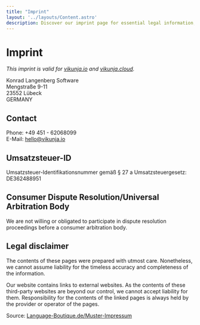```yaml
---
title: "Imprint"
layout: '../layouts/Content.astro'
description: Discover our imprint page for essential legal information, publication details, and contact information for our organization.
---
```


# Imprint

*This imprint is valid for [vikunja.io](https://vikunja.io) and [vikunja.cloud](https://vikunja.cloud/dashboard).*

Konrad Langenberg Software<br/>
Mengstraße 9-11<br/>
23552 Lübeck<br/>
GERMANY

## Contact

Phone: +49 451 - 62068099<br/>
E-Mail: <a href="mailto:hello@vikunja.io">hello@vikunja.io</a>

## Umsatzsteuer-ID

Umsatzsteuer-Identifikationsnummer gemäß § 27 a Umsatzsteuergesetz: DE362488951

## Consumer Dispute Resolution/Universal Arbitration Body

We are not willing or obligated to participate in dispute resolution proceedings before a
consumer arbitration body.

## Legal disclaimer

The contents of these pages were prepared with utmost care. Nonetheless, we cannot assume liability for the
timeless accuracy and completeness of the information.

Our website contains links to external websites. As the contents of these third-party websites are beyond our
control, we cannot accept liability for them. Responsibility for the contents of the linked pages is always held
by the provider or operator of the pages.

Source: <a href="https://language-boutique.de/muster-impressum" target="_blank" rel="noopener">Language-Boutique.de/Muster-Impressum</a>

